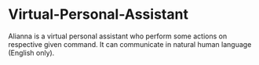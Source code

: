 # Virtual-Personal-Assistant
Alianna is a virtual personal assistant who perform some actions on respective given command. It can communicate in natural human language (English only). 

